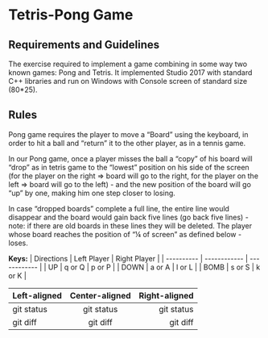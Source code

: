 # Tetris-Pong Game
## **Requirements and Guidelines**
The exercise required to implement a game combining in some way two known games: Pong and Tetris.
It implemented Studio 2017 with standard C++ libraries and run on Windows with Console screen of standard size (80*25).

## **Rules**
Pong game requires the player to move a “Board” using the keyboard, in order to hit a ball
and “return” it to the other player, as in a tennis game.

In our Pong game, once a player misses the ball a “copy” of his board will “drop” as in tetris
game to the “lowest” position on his side of the screen (for the player on the right => board
will go to the right, for the player on the left => board will go to the left) - and the new position
of the board will go “up” by one, making him one step closer to losing.

In case “dropped boards” complete a full line, the entire line would disappear and the board
would gain back five lines (go back five lines) - note: if there are old boards in these lines
they will be deleted.
The player whose board reaches the position of “¼ of screen” as defined below - loses.

**Keys:**
| Directions | Left Player  | Right Player |
| ---------- | ------------ | ------------ |
| UP | q or Q | p or P |
| DOWN | a or A | l or L |
| BOMB | s or S | k or K |

| Left-aligned | Center-aligned | Right-aligned |
| :---         |     :---:      |          ---: |
| git status   | git status     | git status    |
| git diff     | git diff       | git diff      |
